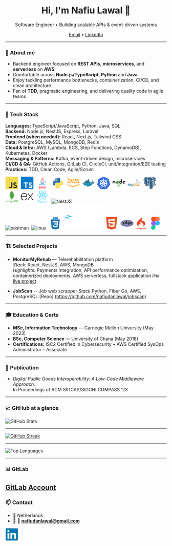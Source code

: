 <h1 align="center">Hi, I'm Nafiu Lawal 👋</h1>
<p align="center">
  Software Engineer • Building scalable APIs & event-driven systems
</p>

<p align="center">
  <a href="mailto:nafiudanlawal@gmail.com">Email</a> •
  <a href="https://www.linkedin.com/in/nafiudanlawal">LinkedIn</a>
</p>

---

### 🚀 About me
- Backend engineer focused on **REST APIs**, **microservices**, and **serverless** on **AWS**  
- Comfortable across **Node.js/TypeScript**, **Python** and **Java**
- Enjoy tackling performance bottlenecks, containerization, CI/CD, and clean architecture  
- Fan of **TDD**, pragmatic engineering, and delivering quality code in agile teams

---

### 🧰 Tech Stack
**Languages:** TypeScript/JavaScript, Python, Java, SQL  
**Backend:** Node.js, NestJS, Express, Laravel  
**Frontend (when needed):** React, Next.js, Tailwind CSS  
**Data:** PostgreSQL, MySQL, MongoDB, Redis  
**Cloud & Infra:** AWS (Lambda, ECS, Step Functions, DynamoDB), Kubernetes, Docker  
**Messaging & Patterns:** Kafka, event-driven design, microservices  
**CI/CD & QA:** GitHub Actions, GitLab CI, CircleCI, unit/integration/E2E testing  
**Practices:** TDD, Clean Code, Agile/Scrum
<p>
  <!-- Languages below -->
  <img src="https://github.com/devicons/devicon/blob/master/icons/javascript/javascript-original.svg" title="JavaScript" alt="JavaScript" width="40" height="40"/>&nbsp;
  <img src="https://github.com/devicons/devicon/blob/master/icons/typescript/typescript-original.svg" title="TypeScript" alt="TypeScript" width="40" height="40"/>&nbsp;
  <img src="https://github.com/devicons/devicon/blob/master/icons/java/java-original-wordmark.svg" title="Java" alt="Java" width="40" height="40"/>&nbsp;
  <img src="https://github.com/devicons/devicon/blob/master/icons/python/python-original.svg" title="python" alt="python" width="40" height="40"/>&nbsp;
  <!-- Stack/Technolgies below --> 
  <img src="https://github.com/devicons/devicon/blob/master/icons/amazonwebservices/amazonwebservices-plain-wordmark.svg" title="AWS" alt="AWS" width="40" height="40"/>&nbsp;
  <img src="https://github.com/devicons/devicon/blob/master/icons/docker/docker-original.svg" title="docker" alt="docker" width="40" height="40"/>&nbsp;
  <img src="https://github.com/devicons/devicon/blob/master/icons/kubernetes/kubernetes-original.svg" title="kubernetes" alt="kubernetes" width="40" height="40"/>&nbsp;
  <img src="https://github.com/devicons/devicon/blob/master/icons/nodejs/nodejs-original-wordmark.svg" title="NodeJS" alt="NodeJS" width="40" height="40"/>&nbsp;
  <img src="https://github.com/devicons/devicon/blob/master/icons/mysql/mysql-original-wordmark.svg" title="MySQL"  alt="MySQL" width="40" height="40"/>&nbsp;
  <img src="https://github.com/devicons/devicon/blob/master/icons/postgresql/postgresql-original.svg" title="postgresql"  alt="postgresql" width="40" height="40"/>&nbsp;
  <img src="https://github.com/devicons/devicon/blob/master/icons/mongodb/mongodb-plain-wordmark.svg" title="mongodb"  alt="mongodb" width="40" height="40"/>&nbsp;
  <img src="https://github.com/devicons/devicon/blob/master/icons/express/express-original.svg" title="Express" alt="Express" style="background:white" width="40" height="40"/>&nbsp;
  <img src="https://github.com/devicons/devicon/blob/master/icons/react/react-original-wordmark.svg" title="React" alt="React" width="40" height="40"/>&nbsp;
  <img scr="https://github.com/devicons/devicon/blob/master/icons/nestjs/nestjs-original.svg" title="NestJS" alt="NestJS" width=40 height=40 />&nbsp;
  <br/>
  <!-- Others below --> 
  <img scr="https://github.com/devicons/devicon/blob/master/icons/postman/postman-original.svg" title="postman" alt="postman" width=40 height=40 />&nbsp;
  <img scr="https://github.com/devicons/devicon/blob/master/icons/linux/linux-original.svg" title="linux" alt="linux" width=40 height=40 />&nbsp;
  <img src="https://github.com/devicons/devicon/blob/master/icons/css3/css3-plain-wordmark.svg"  title="CSS3" alt="CSS" width="40" height="40"/>&nbsp;
  <img src="https://github.com/devicons/devicon/blob/master/icons/tailwindcss/tailwindcss-original-wordmark.svg"  title="tailwindcss" alt="tailwindcss" width="120" height="80"/>&nbsp;
  <img src="https://github.com/devicons/devicon/blob/master/icons/html5/html5-original.svg" title="HTML5" alt="HTML" width="40" height="40"/>&nbsp;
  <img src="https://github.com/devicons/devicon/blob/master/icons/php/php-original.svg" title="PHP" alt="PHP" width="40" height="40"/>
  <img src="https://github.com/devicons/devicon/blob/master/icons/codeigniter/codeigniter-plain-wordmark.svg" title="codeigniter" alt="codeigniter" width="40" height="40"/>
  <img src="https://github.com/devicons/devicon/blob/master/icons/figma/figma-original.svg" title="Figma" alt="Figma" width="40" height="40"/>
</p>
  
  
---

### 🏗️ Selected Projects
- **MonitorMyRehab** — Telerehabilitation platform  
  *Stack:* React, NestJS, AWS, MongoDB  
  *Highlights:* Payments integration, API performance optimization, containerized deployments, AWS serverless, fullstack application
  *link* <a href="monitormyrehab.com"> live project</a>

- **JobScan** -- Job web scrapper 
  *Stack* Python, Fiber Go, AWS, PostgreSQL
  [Repo] (https://github.com/nafiudanlawal/jobscan)

---

### 🎓 Education & Certs
- **MSc, Information Technology** — Carnegie Mellon University (May 2023)  
- **BSc, Computer Science** — University of Ghana (May 2018)  
- **Certifications:** ISC2 Certified in Cybersecurity • AWS Certified SysOps Administrator – Associate

---

### 📝 Publication
- *Digital Public Goods Interoperability: A Low-Code Middleware Approach.*  
  In Proceedings of ACM SIGCAS/SIGCHI COMPASS ’23

---

### 📈 GitHub at a glance
<p>
  <img src="https://github-readme-stats.vercel.app/api?username=nafiudanlawal&show_icons=true&hide=stars&include_all_commits=true&theme=radical" alt="GitHub Stats" />
</p>

---

[![GitHub Streak](https://streak-stats.demolab.com?user=nafiudanlawal&theme=blue-green&border_radius=10&date_format=M%20j%5B%2C%20Y%5D&mode=weekly&exclude_days=Sun%2CSat)](https://git.io/streak-stats)

---

<p>
  <img src="https://github-readme-stats.vercel.app/api/top-langs/?username=nafiudanlawal&layout=compact&langs_count=8&theme=radical" alt="Top Languages" />
</p>

---

### 📊 GitLab
[GitLab Account](https://gitlab.com/nafiudanlawal)
---

### 📫 Contact
- 📍 Netherlands  
- 📧 🔗 **nafiudanlawal@gmail.com**  
<p>
  <a href="linkedin.com/in/nafiudanlawal">
    <img src="https://github.com/devicons/devicon/blob/master/icons/linkedin/linkedin-original.svg" title="LinkedIn" **alt="LinkedIn" width="40" height="40"/>
  </a>
</p>
